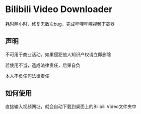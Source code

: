 # Bilibili Video Downloader

耗时两小时，修复无数次bug，完成哔哩哔哩视频下载器

## 声明

不可用于商业活动，如果侵犯他人知识产权请立即删除

若使用不当，造成法律责任，后果自负

本人不负任何法律责任

## 如何使用

直接输入视频网址，就会自动下载到桌面上的Bilibili Video文件夹中
